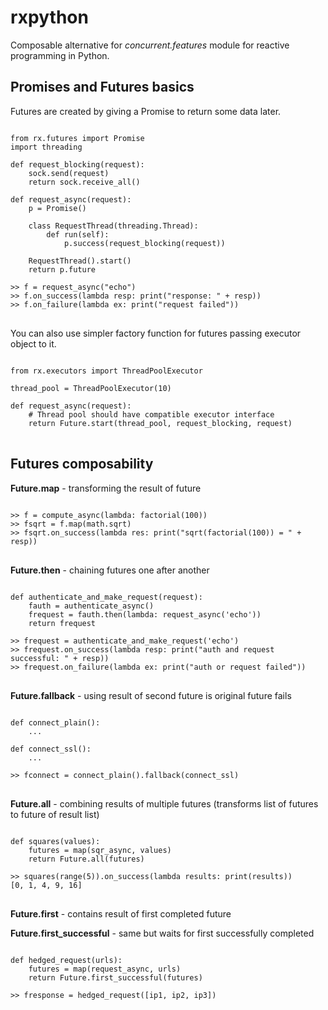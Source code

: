 rxpython
========

Composable alternative for _concurrent.features_ module for reactive programming in Python.

Promises and Futures basics
---------------------------

Futures are created by giving a Promise to return some data later.

<pre>
<code>
from rx.futures import Promise
import threading

def request_blocking(request):
    sock.send(request)
    return sock.receive_all()

def request_async(request):
    p = Promise()

    class RequestThread(threading.Thread):
        def run(self):
            p.success(request_blocking(request))

    RequestThread().start()
    return p.future

>> f = request_async("echo")
>> f.on_success(lambda resp: print("response: " + resp))
>> f.on_failure(lambda ex: print("request failed"))
</code>
</pre>

You can also use simpler factory function for futures passing executor object to it.

<pre>
<code>
from rx.executors import ThreadPoolExecutor

thread_pool = ThreadPoolExecutor(10)

def request_async(request):
    # Thread pool should have compatible executor interface
    return Future.start(thread_pool, request_blocking, request)
</code>
</pre>

Futures composability
---------------------

**Future.map** - transforming the result of future

<pre>
<code>
>> f = compute_async(lambda: factorial(100))
>> fsqrt = f.map(math.sqrt)
>> fsqrt.on_success(lambda res: print("sqrt(factorial(100)) = " + resp))
</code>
</pre>

**Future.then** - chaining futures one after another

<pre>
<code>
def authenticate_and_make_request(request):
    fauth = authenticate_async()
    frequest = fauth.then(lambda: request_async('echo'))
    return frequest

>> frequest = authenticate_and_make_request('echo')
>> frequest.on_success(lambda resp: print("auth and request successful: " + resp))
>> frequest.on_failure(lambda ex: print("auth or request failed"))
</code>
</pre>

**Future.fallback** - using result of second future is original future fails

<pre>
<code>
def connect_plain():
    ...

def connect_ssl():
    ...

>> fconnect = connect_plain().fallback(connect_ssl)
</code>
</pre>

**Future.all** - combining results of multiple futures (transforms list of futures to future of result list)

<pre>
<code>
def squares(values):
    futures = map(sqr_async, values)
    return Future.all(futures)

>> squares(range(5)).on_success(lambda results: print(results))
[0, 1, 4, 9, 16]
</code>
</pre>

**Future.first** - contains result of first completed future

**Future.first_successful** - same but waits for first successfully completed

<pre>
<code>
def hedged_request(urls):
    futures = map(request_async, urls)
    return Future.first_successful(futures)

>> fresponse = hedged_request([ip1, ip2, ip3])
</code>
</pre>